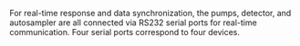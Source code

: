 For real-time response and data synchronization, the pumps, detector, and autosampler are all connected via RS232 serial ports for real-time communication. 
Four serial ports correspond to four devices.
